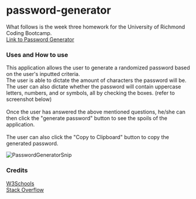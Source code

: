 # password-generator  
What follows is the week three homework for the University of Richmond Coding Bootcamp.  
[Link to Password Generator]( https://thebriankilpatrick.github.io/password-generator/)  

### Uses and How to use  
This application allows the user to generate a randomized password based on the user's inputted criteria.  
The user is able to dictate the amount of characters the password will be. The user can also dictate whether the password will
contain uppercase letters, numbers, and or symbols, all by checking the boxes. (refer to screenshot below)    
<br>
Once the user has answered the above mentioned questions, he/she can then click the 
"generate password" button to see the spoils of the application.    
<br>
The user can also click the "Copy to Clipboard" button to copy the generated password. 

![PasswordGeneratorSnip](https://user-images.githubusercontent.com/43326943/69401896-49d46100-0cc4-11ea-8258-90897f592b0d.PNG)

### Credits
[W3Schools](https://www.w3schools.com)  
[Stack Overflow](https://www.stackoverflow.com)
